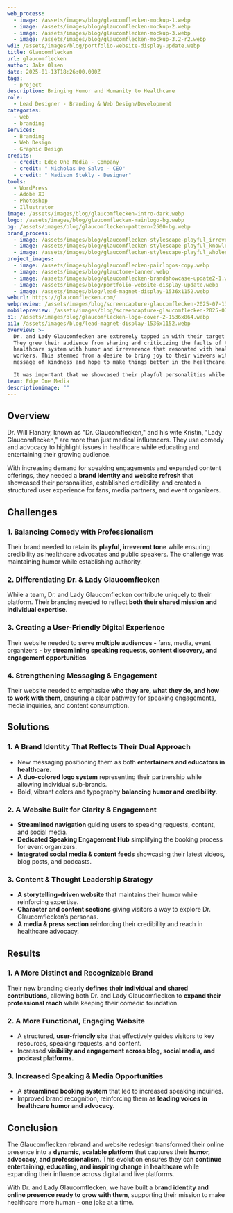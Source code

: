 ```yaml
---
web_process:
  - image: /assets/images/blog/glaucomflecken-mockup-1.webp
  - image: /assets/images/blog/glaucomflecken-mockup-2.webp
  - image: /assets/images/blog/glaucomflecken-mockup-3.webp
  - image: /assets/images/blog/glaucomflecken-mockup-3.2-r2.webp
wd1: /assets/images/blog/portfolio-website-display-update.webp
title: Glaucomflecken
url: glaucomflecken
author: Jake Olsen
date: 2025-01-13T18:26:00.000Z
tags:
  - project
description: Bringing Humor and Humanity to Healthcare
role:
  - Lead Designer - Branding & Web Design/Development
categories:
  - web
  - branding
services:
  - Branding
  - Web Design
  - Graphic Design
credits:
  - credit: Edge One Media - Company
  - credit: " Nicholas De Salvo - CEO"
  - credit: " Madison Stekly - Designer"
tools:
  - WordPress
  - Adobe XD
  - Photoshop
  - Illustrator
image: /assets/images/blog/glaucomflecken-intro-dark.webp
logo: /assets/images/blog/glaucomflecken-mainlogo-bg.webp
bg: /assets/images/blog/glaucomflecken-pattern-2500-bg.webp
brand_process:
  - image: /assets/images/blog/glaucomflecken-stylescape-playful_irreverent_educational-copy.webp
  - image: /assets/images/blog/glaucomflecken-stylescape-playful_knowledgeable_wholesome-copy.webp
  - image: /assets/images/blog/glaucomflecken-stylescape-playful_wholesome_knowledgeable-copy.webp
project_images:
  - image: /assets/images/blog/glaucomflecken-pairlogos-copy.webp
  - image: /assets/images/blog/glauctome-banner.webp
  - image: /assets/images/blog/glaucomflecken-brandshowcase-update2-1.webp
  - image: /assets/images/blog/portfolio-website-display-update.webp
  - image: /assets/images/blog/lead-magnet-display-1536x1152.webp
weburl: https://glaucomflecken.com/
webpreview: /assets/images/blog/screencapture-glaucomflecken-2025-07-13-13_46_44.webp
mobilepreview: /assets/images/blog/screencapture-glaucomflecken-2025-07-13-13_48_25.webp
b1: /assets/images/blog/glaucomflecken-logo-cover-2-1536x864.webp
pi1: /assets/images/blog/lead-magnet-display-1536x1152.webp
overview: >-
  Dr. and Lady Glaucomfecken are extremely tapped in with their target market.
  They grew their audience from sharing and criticizing the faults of the
  healthcare system with humor and irreverence that resonated with healthcare
  workers. This stemmed from a desire to bring joy to their viewers with a
  message of kindness and hope to make things better in the healthcare.

  It was important that we showcased their playful personalities while keeping a professional demeanor. This challenge was highlighted since they wished to branch into more podcasting and public speaking and wanted to balance their humor and opinions on serious matters.
team: Edge One Media
descriptionimage: ""
---
```

## Overview

Dr. Will Flanary, known as "Dr. Glaucomflecken," and his wife Kristin, "Lady Glaucomflecken," are more than just medical influencers. They use comedy and advocacy to highlight issues in healthcare while educating and entertaining their growing audience.

With increasing demand for speaking engagements and expanded content offerings, they needed a **brand identity and website refresh** that showcased their personalities, established credibility, and created a structured user experience for fans, media partners, and event organizers.

## Challenges

### 1. Balancing Comedy with Professionalism

Their brand needed to retain its **playful, irreverent tone** while ensuring credibility as healthcare advocates and public speakers. The challenge was maintaining humor while establishing authority.

### 2. Differentiating Dr. & Lady Glaucomflecken

While a team, Dr. and Lady Glaucomflecken contribute uniquely to their platform. Their branding needed to reflect **both their shared mission and individual expertise**.

### 3. Creating a User-Friendly Digital Experience

Their website needed to serve **multiple audiences -** fans, media, event organizers - by **streamlining speaking requests, content discovery, and engagement opportunities**.

### 4. Strengthening Messaging & Engagement

Their website needed to emphasize **who they are, what they do, and how to work with them**, ensuring a clear pathway for speaking engagements, media inquiries, and content consumption.

## Solutions

### 1. A Brand Identity That Reflects Their Dual Approach

* New messaging positioning them as both **entertainers and educators in healthcare.**
* **A duo-colored logo system** representing their partnership while allowing individual sub-brands.
* Bold, vibrant colors and typography **balancing humor and credibility.**

### 2. A Website Built for Clarity & Engagement

* **Streamlined navigation** guiding users to speaking requests, content, and social media.
* **Dedicated Speaking Engagement Hub** simplifying the booking process for event organizers.
* **Integrated social media & content feeds** showcasing their latest videos, blog posts, and podcasts.

### 3. Content & Thought Leadership Strategy

* **A storytelling-driven website** that maintains their humor while reinforcing expertise.
* **Character and content sections** giving visitors a way to explore Dr. Glaucomflecken’s personas.
* **A media & press section** reinforcing their credibility and reach in healthcare advocacy.

## Results

### 1. A More Distinct and Recognizable Brand

Their new branding clearly **defines their individual and shared contributions**, allowing both Dr. and Lady Glaucomflecken to **expand their professional reach** while keeping their comedic foundation.

### 2. A More Functional, Engaging Website

* A structured, **user-friendly site** that effectively guides visitors to key resources, speaking requests, and content.
* Increased **visibility and engagement across blog, social media, and podcast platforms.**

### 3. Increased Speaking & Media Opportunities

* A **streamlined booking system** that led to increased speaking inquiries.
* Improved brand recognition, reinforcing them as **leading voices in healthcare humor and advocacy.**

## Conclusion

The Glaucomflecken rebrand and website redesign transformed their online presence into a **dynamic, scalable platform** that captures their **humor, advocacy, and professionalism**. This evolution ensures they can **continue entertaining, educating, and inspiring change in healthcare** while expanding their influence across digital and live platforms.

With Dr. and Lady Glaucomflecken, we have built a **brand identity and online presence ready to grow with them**, supporting their mission to make healthcare more human - one joke at a time.

